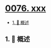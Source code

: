 # [0076. xxx](https://github.com/Tdahuyou/TNotes.leetcode/tree/main/notes/0076.%20xxx)

<!-- region:toc -->

- [1. 📝 概述](#1--概述)

<!-- endregion:toc -->

## 1. 📝 概述
